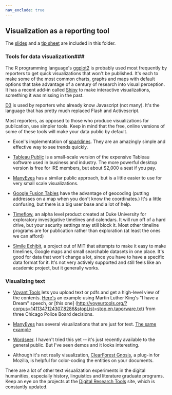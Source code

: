 ```yaml
---
nav_exclude: true
---
```


## Visualization as a reporting tool

The [slides](reportingviz.pptx?raw=true) and a [tip sheet](viztips.pdf?raw=true) are included in this folder.

### Tools for data visualization###

The R programming language's [ggplot2](http://ggplot2.org/) is probably used most frequently by reporters to get quick visualizations that won't be published. It's each to make some of the most common charts, graphs and maps with default options that take advantage of a century of research into visual perception. It has a recent add-in called [Shiny](http://shiny.rstudio.com/) to make interactive visualizations, something it was missing in the past.

[D3](http://d3js.org/) is used by reporters who already know Javascript (not many). It's the language that has pretty much replaced Flash and Activescript.

Most reporters, as opposed to those who produce visualizations for publication, use simpler tools. Keep in mind that the free, online versions of some of these tools will make your data public by default.

* Excel's implementation of [sparklines](http://www.edwardtufte.com/bboard/q-and-a-fetch-msg?msg_id=0001OR). They are an amazingly simple and effective way to see trends quickly.

* [Tableau Public](http://www.tableausoftware.com/public/) is a small-scale version of the expensive Tableau software used in business and industry. The more powerful desktop version is free for IRE members, but about $2,000 a seat if you pay.

* [ManyEyes](http://www-958.ibm.com/software/analytics/manyeyes/) has a similar public approach, but is a little easier to use for very small scale visualizations.

* [Google Fusion Tables](https://support.google.com/fusiontables/answer/184641?hl=en) have the advantage of geocoding (putting addresses on a map when you don't know the coordinates.) It's a little confusing, but there is a big user base and a lot of help.

* [Timeflow](https://github.com/FlowingMedia/TimeFlow/wiki), an alpha level product created at Duke University for exploratory investigative timelines and calendars. It will run off of a hard drive, but your security  settings may still block it. Most other timeline programs are for publication rather than exploration (at least the ones we can afford)

* [Simile Exhibit](http://www.simile-widgets.org/exhibit/), a project out of MIT that attempts to make it easy to make timelines, Google maps and small searchable datasets in one place. It's good for data that won't change a lot, since you have to have a specific data format for it. It's not very actively supported and still feels like an academic project, but it generally works.


### Visualizing text  

* [Voyant Tools](http://voyant-tools.org/) lets you upload text or pdfs and get a high-level view of the contents. [Here's](http://voyeurtools.org/?corpus=1411344109413.2091&stopList=stop.en.taporware.txt) an example using Martin Luther King's "I have a Dream" speech, or [this one] (http://voyeurtools.org/?corpus=1411347124307.8286&stopList=stop.en.taporware.txt) from three Chicago Police Board decisions.

* [ManyEyes](http://www-958.ibm.com/software/analytics/labs/manyeyes/#create) has several visualizations that are just for text. [The same example](http://www-958.ibm.com/software/analytics/labs/manyeyes/#vis=503352)

* [Wordseer](http://wordseer.berkeley.edu/wordseer-3-0-blog/). I haven't tried this yet -- it's just recently available to the general public. But I've seen demos and it looks interesting.

* Although it's not really visualization, [ClearForest Gnosis](https://addons.mozilla.org/en-US/firefox/addon/clearforest-gnosis/), a plug-in for Mozilla, is helpful for color-coding the entities on your documents.

There are a lot of other text visualization experiments in the digital humanities, especially history, linguistics and literature graduate programs. Keep an eye on the projects at the [Digital Research Tools](http://dirtdirectory.org/categories/visualization) site, which is constantly updated.
